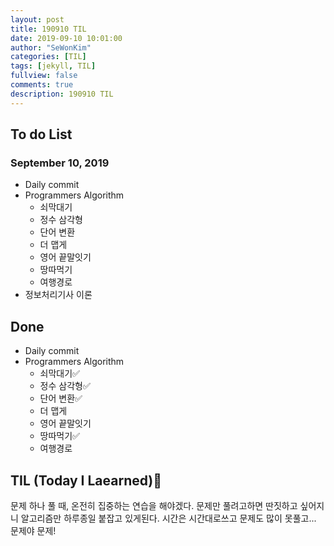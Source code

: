 ```yaml
---
layout: post
title: 190910 TIL
date: 2019-09-10 10:01:00
author: "SeWonKim"
categories: [TIL]
tags: [jekyll, TIL]
fullview: false
comments: true
description: 190910 TIL
---
```


## To do List

### September 10, 2019

- Daily commit
- Programmers Algorithm
  - 쇠막대기
  - 정수 삼각형
  - 단어 변환
  - 더 맵게
  - 영어 끝말잇기
  - 땅따먹기
  - 여행경로
- 정보처리기사 이론

## Done

- Daily commit
- Programmers Algorithm
  - 쇠막대기✅
  - 정수 삼각형✅
  - 단어 변환✅
  - 더 맵게
  - 영어 끝말잇기
  - 땅따먹기✅
  - 여행경로

## TIL (Today I Laearned)🤔

문제 하나 풀 때, 온전히 집중하는 연습을 해야겠다. 문제만 풀려고하면 딴짓하고 싶어지니 알고리즘만 하루종일 붙잡고 있게된다.
시간은 시간대로쓰고 문제도 많이 못풀고... 문제야 문제!
